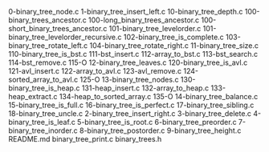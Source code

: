0-binary_tree_node.c
1-binary_tree_insert_left.c
10-binary_tree_depth.c
100-binary_trees_ancestor.c
100-long_binary_trees_ancestor.c
100-short_binary_trees_ancestor.c
101-binary_tree_levelorder.c
101-binary_tree_levelorder_recursive.c
102-binary_tree_is_complete.c
103-binary_tree_rotate_left.c
104-binary_tree_rotate_right.c
11-binary_tree_size.c
110-binary_tree_is_bst.c
111-bst_insert.c
112-array_to_bst.c
113-bst_search.c
114-bst_remove.c
115-O
12-binary_tree_leaves.c
120-binary_tree_is_avl.c
121-avl_insert.c
122-array_to_avl.c
123-avl_remove.c
124-sorted_array_to_avl.c
125-O
13-binary_tree_nodes.c
130-binary_tree_is_heap.c
131-heap_insert.c
132-array_to_heap.c
133-heap_extract.c
134-heap_to_sorted_array.c
135-O
14-binary_tree_balance.c
15-binary_tree_is_full.c
16-binary_tree_is_perfect.c
17-binary_tree_sibling.c
18-binary_tree_uncle.c
2-binary_tree_insert_right.c
3-binary_tree_delete.c
4-binary_tree_is_leaf.c
5-binary_tree_is_root.c
6-binary_tree_preorder.c
7-binary_tree_inorder.c
8-binary_tree_postorder.c
9-binary_tree_height.c
README.md
binary_tree_print.c
binary_trees.h

